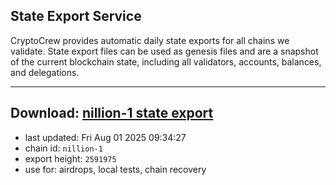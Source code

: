 ## State Export Service
CryptoCrew provides automatic daily state exports for all chains we validate. State export files can be used as genesis files and are a snapshot of the current blockchain state, including all validators, accounts, balances, and delegations.

---
**Download: [nillion-1 state export](https://ccv-s3.nbg1.your-objectstorage.com/SERVICE/nillion/nillion-1_export_2591975.json)**
---

- last updated: Fri Aug 01 2025 09:34:27
- chain id: `nillion-1`
- export height: `2591975`
- use for: airdrops, local tests, chain recovery
